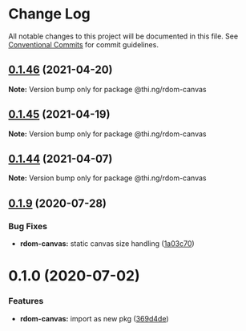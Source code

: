 # Change Log

All notable changes to this project will be documented in this file.
See [Conventional Commits](https://conventionalcommits.org) for commit guidelines.

## [0.1.46](https://github.com/thi-ng/umbrella/compare/@thi.ng/rdom-canvas@0.1.45...@thi.ng/rdom-canvas@0.1.46) (2021-04-20)

**Note:** Version bump only for package @thi.ng/rdom-canvas





## [0.1.45](https://github.com/thi-ng/umbrella/compare/@thi.ng/rdom-canvas@0.1.44...@thi.ng/rdom-canvas@0.1.45) (2021-04-19)

**Note:** Version bump only for package @thi.ng/rdom-canvas





## [0.1.44](https://github.com/thi-ng/umbrella/compare/@thi.ng/rdom-canvas@0.1.43...@thi.ng/rdom-canvas@0.1.44) (2021-04-07)

**Note:** Version bump only for package @thi.ng/rdom-canvas





## [0.1.9](https://github.com/thi-ng/umbrella/compare/@thi.ng/rdom-canvas@0.1.8...@thi.ng/rdom-canvas@0.1.9) (2020-07-28)


### Bug Fixes

* **rdom-canvas:** static canvas size handling ([1a03c70](https://github.com/thi-ng/umbrella/commit/1a03c70e3e9fe6c8b096f78084dc590102d96893))





# 0.1.0 (2020-07-02)


### Features

* **rdom-canvas:** import as new pkg ([369d4de](https://github.com/thi-ng/umbrella/commit/369d4de29c0b0c1ff3092126902f1835ac61870e))
